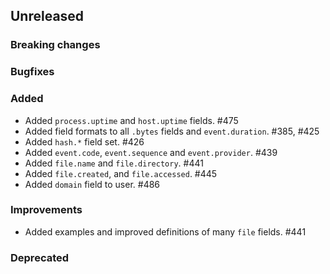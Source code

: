 ## Unreleased

### Breaking changes

### Bugfixes

### Added

* Added `process.uptime` and `host.uptime` fields. #475
* Added field formats to all `.bytes` fields and `event.duration`. #385, #425
* Added `hash.*` field set. #426
* Added `event.code`, `event.sequence` and `event.provider`. #439
* Added `file.name` and `file.directory`. #441
* Added `file.created`, and `file.accessed`. #445
* Added `domain` field to user. #486

### Improvements

* Added examples and improved definitions of many `file` fields. #441

### Deprecated


<!-- All empty sections:

## Unreleased

### Breaking changes

### Bugfixes

### Added

### Improvements

### Deprecated

-->
